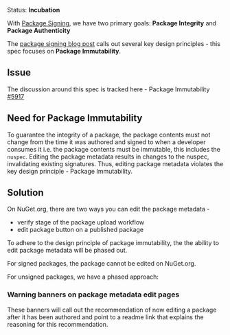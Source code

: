 Status: **Incubation**

With [Package Signing](https://blog.nuget.org/20170914/NuGet-Package-Signing.html), we have two primary goals: **Package Integrity** and **Package Authenticity**

The [package signing blog post](https://blog.nuget.org/20170914/NuGet-Package-Signing.html) calls out several key design principles - this spec focuses on **Package Immutability**.

## Issue
The discussion around this spec is tracked here - Package Immutability [#5917](https://github.com/NuGet/Home/issues/5889)

## Need for Package Immutability
To guarantee the integrity of a package, the package contents must not change from the time it was authored and signed to when a developer consumes it i.e. the package contents must be immutable, this includes the `nuspec`. Editing the package metadata results in changes to the nuspec, invalidating existing signatures. Thus, editing package metadata violates the key design principle - Package Immutability.

## Solution
On NuGet.org, there are two ways you can edit the package metadata -
* verify stage of the package upload workflow
* edit package button on a published package

To adhere to the design principle of package immutability, the the ability to edit package metadata will be phased out.

For signed packages, the package cannot be edited on NuGet.org.

For unsigned packages, we have a phased approach:

### Warning banners on package metadata edit pages
These banners will call out the recommendation of now editing a package after it has been authored and point to a readme link that explains the reasoning for this recommendation.
